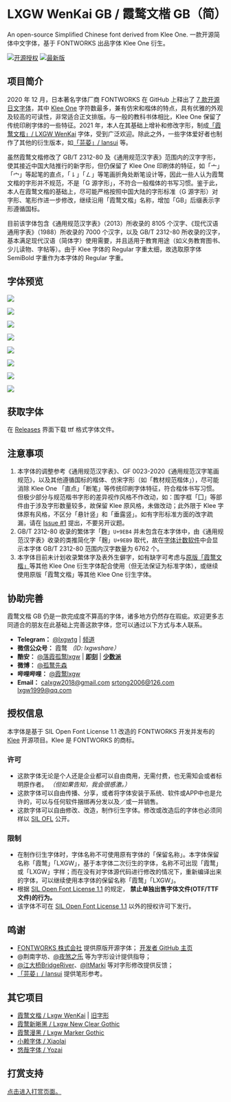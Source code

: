 # LXGW WenKai GB / 霞鹜文楷 GB（简）
An open-source Simplified Chinese font derived from Klee One. 一款开源简体中文字体，基于 FONTWORKS 出品字体 Klee One 衍生。


[![开源授权](https://img.shields.io/github/license/lxgw/LxgwGuiKai?style=flat-square)](https://github.com/lxgw/LxgwGuiKai)
[![最新版](https://img.shields.io/github/release/lxgw/LxgwGuiKai?style=flat-square)](https://github.com/lxgw/LxgwGuiKai/releases)


## 项目简介

2020 年 12 月，日本著名字体厂商 FONTWORKS 在 GitHub 上释出了 [7 款开源日文字体](https://github.com/fontworks-fonts)，其中 [Klee One](https://github.com/fontworks-fonts/Klee) 字符数最多，兼有仿宋和楷体的特点，具有优雅的外观及较高的可读性，非常适合正文排版。与一般的教科书体相比，Klee One 保留了传统印刷字体的一些特征。2021 年，本人在其基础上增补和修改字形，制成[「霞鹜文楷」/ LXGW WenKai](https://github.com/lxgw/LxgwWenKai) 字体，受到广泛欢迎。除此之外，一些字体爱好者也制作了其他的衍生版本，如[「芫荽」/ Iansui](https://github.com/ButTaiwan/iansui) 等。

虽然霞鹜文楷修改了 GB/T 2312-80 及《通用规范汉字表》范围内的汉字字形，使其接近中国大陆推行的新字形，但仍保留了 Klee One 印刷体的特征，如「亠」「宀」等起笔的直点，「㇙」「㇜」等笔画折角处断笔设计等，因此一些人认为霞鹜文楷的字形并不规范，不是「G 源字形」，不符合一般楷体的书写习惯。鉴于此，本人在霞鹜文楷的基础上，尽可能严格按照中国大陆的字形标准（G 源字形）对字形、笔形作进一步修改，继续沿用「霞鹜文楷」名称，增加「GB」后缀表示字形遵循国标。

目前该字体包含《通用规范汉字表》（2013）所收录的 8105 个汉字、《现代汉语通用字表》（1988）所收录的 7000 个汉字，以及 GB/T 2312-80 所收录的汉字，基本满足现代汉语（简体字）使用需要，并且适用于教育用途（如义务教育图书、少儿读物、字帖等）。由于 Klee 字体的 Regular 字重太细，故选取原字体 SemiBold 字重作为本字体的 Regular 字重。

## 字体预览
![](https://raw.githubusercontent.com/lxgw/LxgwWenkaiGB/main/documentation/wenkaigb-1.png)

![](https://raw.githubusercontent.com/lxgw/LxgwWenkaiGB/main/documentation/wenkaigb-2.png)

![](https://raw.githubusercontent.com/lxgw/LxgwWenkaiGB/main/documentation/wenkaigb-3.png)

![](https://raw.githubusercontent.com/lxgw/LxgwWenkaiGB/main/documentation/wenkaigb-4.png)

![](https://raw.githubusercontent.com/lxgw/LxgwWenkaiGB/main/documentation/wenkaigb-5.png)

![](https://raw.githubusercontent.com/lxgw/LxgwWenkaiGB/main/documentation/wenkaigb-6.png)

![](https://raw.githubusercontent.com/lxgw/LxgwWenkaiGB/main/documentation/wenkaigb-7.png)

![](https://raw.githubusercontent.com/lxgw/LxgwWenkaiGB/main/documentation/wenkaigb-8.png)

## 获取字体

在 [Releases](https://github.com/lxgw/LxgwGuiKai/releases) 界面下载 ttf 格式字体文件。

## 注意事项

1. 本字体的调整参考《通用规范汉字表》、GF 0023-2020《通用规范汉字笔画规范》，以及其他遵循国标的楷体、仿宋字形（如「教材规范楷体」），尽可能消除 Klee One 「直点」「断笔」等传统印刷字体特征，符合楷体书写习惯。但极少部分与规范楷书字形的差异视作风格不作改动，如：围字框「囗」等部件由于涉及字形数量较多，故保留 Klee 原风格，未做改动；此外限于 Klee 字体原有风格，不区分「悬针竖」和「垂露竖」。如有字形标准方面的改字疏漏，请在 [Issue #1](https://github.com/lxgw/LxgwWenkaiGB/issues/1) 提出，不要另开议题。
2. GB/T 2312-80 收录的繁体字「麴」`U+9EB4` 并未包含在本字体中，由《通用规范汉字表》收录的类推简化字「麹」`U+9EB9` 取代，故在[字体计数软件](https://github.com/NightFurySL2001/CJK-character-count)中会显示本字体 GB/T 2312-80 范围内汉字数量为 6762 个。
3. 本字体目前未计划收录繁体字及表外生僻字，如有缺字可考虑与[原版「霞鹜文楷」](https://github.com/lxgw/LxgwWenKai)等其他 Klee One 衍生字体配合使用（但无法保证为标准字体），或继续使用原版「霞鹜文楷」等其他 Klee One 衍生字体。

## 协助完善

霞鹜文楷 GB 仍是一款完成度不算高的字体，诸多地方仍然存在瑕疵。欢迎更多志同道合的朋友在此基础上完善这款字体，您可以通过以下方式与本人联系。

- **Telegram：** [@lxgwtg](https://t.me/lxgwtg) | [频道](https://t.me/lxgwandroidfont)
- **微信公众号：** 霞鹜 *（ID: lxgwshare）*
- **酷安：** [@落霞孤鹜lxgw](https://www.coolapk.com/u/633884) | [**即刻**](https://m.okjike.com/users/2e826735-48e6-46c5-b0c2-278cb1853b54?ref=PROFILE_CARD&source=user_card&s=eyJ1IjoiNWVlMzkwZGRkNWNhNTgwMDE3NjljZjFiIiwiZCI6MX0%3D&utm_source=create_card) | [**少数派**](https://sspai.com/u/ng008g7q)
- **微博：** [@孤鹜先森](https://weibo.com/6624339726)
- **哔哩哔哩：** [@霞鹜lxgw](https://space.bilibili.com/3461565661579301)
- **Email：** calxgw2018@gmail.com srtong2006@126.com lxgw1999@qq.com

## 授权信息

本字体是基于 SIL Open Font License 1.1 改造的 FONTWORKS 开发并发布的 [Klee](https://github.com/fontworks-fonts/Klee) 开源项目。Klee 是 FONTWORKS 的商标。

### 许可

- 这款字体无论是个人还是企业都可以自由商用，无需付费，也无需知会或者标明原作者。 *（但如果告知，我会很感激。）*
- 这款字体可以自由传播、分享，或者将字体安装于系统、软件或APP中也是允许的，可以与任何软件捆绑再分发以及／或一并销售。
- 这款字体可以自由修改、改造，制作衍生字体。修改或改造后的字体也必须同样以 [SIL OFL](https://scripts.sil.org/OFL) 公开。

### 限制

- 在制作衍生字体时，字体名称不可使用原有字体的「保留名称」。本字体保留名称「霞鹜」「LXGW」，基于本字体二次衍生的字体，名称不可出现「霞鹜」或「LXGW」字样；而在没有对字体源代码进行修改的情况下，重新编译出来的字体，可以继续使用本字体的保留名称「霞鹜」「LXGW」。
- 根据 [SIL Open Font License 1.1](https://scripts.sil.org/OFL) 的规定， **禁止单独出售字体文件(OTF/TTF文件)的行为。**
- 该字体不可在 [SIL Open Font License 1.1](https://scripts.sil.org/OFL) 以外的授权许可下发行。

## 鸣谢

- [FONTWORKS 株式会社](http://fontworks.co.jp) 提供原版开源字体； [开发者 GitHub 主页](https://github.com/fontworks-fonts/)
- @荆南字坊、[@夜煞之乐](https://github.com/NightFurySL2001) 等为字形设计提供指导；
- [@江大桥BridgeRiver](https://space.bilibili.com/431213752?spm_id_from=333.337.0.0)、[@ItMarki](https://github.com/ItMarki) 等对字形修改提供反馈；
- [「芫荽」/ Iansui](https://github.com/ButTaiwan/iansui) 提供笔形参考。

## 其它项目

- [霞鹜文楷 / Lxgw WenKai](https://github.com/lxgw/LxgwWenKai) | [旧字形](https://github.com/lxgw/LxgwWenKaiTC)
- [霞鹜新晰黑 / Lxgw New Clear Gothic](https://github.com/lxgw/LxgwNewClearGothic)
- [霞鹜漫黑 / Lxgw Marker Gothic](https://github.com/lxgw/LxgwMarkerGothic)
- [小赖字体 / Xiaolai](https://github.com/lxgw/kose-font)
- [悠哉字体 / Yozai](https://github.com/lxgw/yozai-font)

## 打赏支持

[点击进入打赏页面。](https://github.com/lxgw/lxgw/blob/main/Donate.md)

